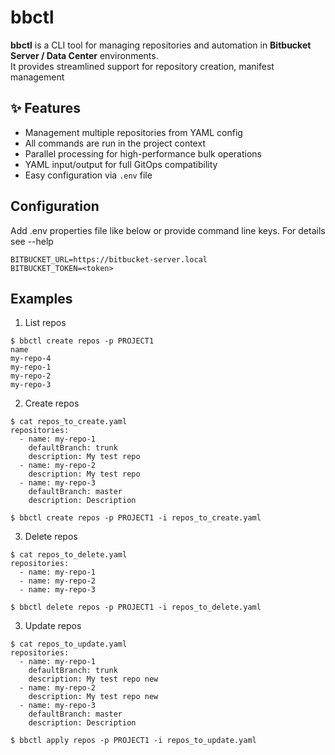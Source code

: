 # bbctl

**bbctl** is a CLI tool for managing repositories and automation in **Bitbucket Server / Data Center** environments.  
It provides streamlined support for repository creation, manifest management

## ✨ Features

- Management multiple repositories from YAML config
- All commands are run in the project context
- Parallel processing for high-performance bulk operations
- YAML input/output for full GitOps compatibility
- Easy configuration via `.env` file

## Configuration
Add .env properties file like below or provide command line keys. For details see --help
```
BITBUCKET_URL=https://bitbucket-server.local
BITBUCKET_TOKEN=<token>
```


## Examples
1) List repos
```
$ bbctl create repos -p PROJECT1
name
my-repo-4
my-repo-1
my-repo-2
my-repo-3
```
2) Create repos
```
$ cat repos_to_create.yaml
repositories:
  - name: my-repo-1
    defaultBranch: trunk
    description: My test repo
  - name: my-repo-2
    description: My test repo
  - name: my-repo-3
    defaultBranch: master
    description: Description

$ bbctl create repos -p PROJECT1 -i repos_to_create.yaml
```
3) Delete repos
```
$ cat repos_to_delete.yaml
repositories:
  - name: my-repo-1
  - name: my-repo-2
  - name: my-repo-3

$ bbctl delete repos -p PROJECT1 -i repos_to_delete.yaml
```

3) Update repos
```
$ cat repos_to_update.yaml
repositories:
  - name: my-repo-1
    defaultBranch: trunk
    description: My test repo new
  - name: my-repo-2
    description: My test repo new
  - name: my-repo-3
    defaultBranch: master
    description: Description

$ bbctl apply repos -p PROJECT1 -i repos_to_update.yaml
```